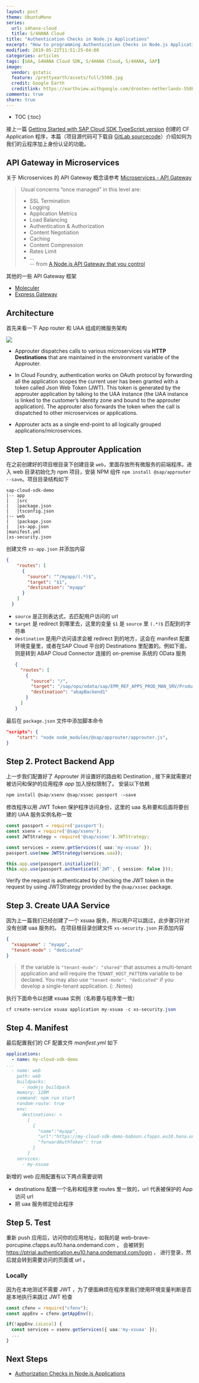 ```yaml
---
layout: post
theme: UbuntuMono
series: 
  url: s4hana-cloud
  title: S/4HANA Cloud
title: "Authentication Checks in Node.js Applications"
excerpt: "How to programming Authentication Checks in Node.js Applications on SAP CloudFoundry platform"
modified: 2019-05-22T11:51:25-04:00
categories: articles
tags: [UAA, S4HANA Cloud SDK, S/4HANA Cloud, S/4HANA, SAP]
image:
  vendor: gstatic
  feature: /prettyearth/assets/full/5508.jpg
  credit: Google Earth
  creditlink: https://earthview.withgoogle.com/dronten-netherlands-5508
comments: true
share: true
---
```


* TOC
{:toc}

接上一篇 [Getting Started with SAP Cloud SDK TypeScript version](/articles/s4hana-cloud-sdk-js-getting-started/) 创建的 CF Application 程序，本篇（项目源代码可下载自 [GitLab sourcecode](https://gitlab.com/i.tiven.wang/s4hana-cloud-sdk-demo/tree/authentication)）介绍如何为我们的云程序加上身份认证的功能。

## API Gateway in Microservices

关于 Microservices 的 API Gateway 概念请参考 [Microservices - API Gateway](/articles/microservices-api-gateway/)

> Usual concerns “once managed” in this level are:
>* SSL Termination
>* Logging
>* Application Metrics
>* Load Balancing
>* Authentication & Authorization
>* Content Negotiation
>* Caching
>* Content Compression
>* Rates Limit
>* …<br>
>-- from [A Node.js API Gateway that you control](https://medium.com/sharenowtech/k-fastify-gateway-a-node-js-api-gateway-that-you-control-e7388c229b21)

其他的一些 API Gateway 框架

* [Moleculer](https://moleculer.services)
* [Express Gateway](https://www.express-gateway.io/)

## Architecture

首先来看一下 App router 和 UAA 组成的微服务架构

![](/images/s4hana/s4hana-cloud-sdk-authentication-app-router.png)

* Approuter dispatches calls to various microservices via **HTTP Destinations** that are maintained in the environment variable of the Approuter.
* In Cloud Foundry, authentication works on OAuth protocol by forwarding all the application scopes the current user has been granted with a token called Json Web Token (JWT). This token is generated by the approuter application by talking to the UAA instance (the UAA instance is linked to the customer’s Identity zone and bound to the approuter application). The approuter also forwards the token when the call is dispatched to other microservices or applications.

* Approuter acts as a single end-point to all logically grouped applications/microservices.

## Step 1. Setup Approuter Application

在之前创建好的项目根目录下创建目录 `web`，里面存放所有微服务的前端程序。进入 web 目录初始化为 npm 项目，安装 NPM 组件 `npm install @sap/approuter --save`。项目目录结构如下

```text
sap-cloud-sdk-demo
|-- app
|   |src
|   |package.json
|   |tsconfig.json
|-- web
|   |package.json
|   |xs-app.json
|manifest.yml
|xs-security.json
```

创建文件 `xs-app.json` 并添加内容

```json
{
    "routes": [
      {
        "source": "^/myapp/(.*)$",
        "target": "$1",
        "destination": "myapp"
      }
    ]
  }
```

* `source` 是正则表达式，去匹配用户访问的 url
* `target` 是 redirect 到哪里去，这里的变量 `$1` 是 `source` 里 `(.*)$` 匹配到的字符串
* `destination` 是用户访问请求会被 redirect 到的地方，这会在 manifest 配置环境变量里，或者在SAP Cloud 平台的 Destinations 里配置的。例如下面，则是转到 ABAP Cloud Connector 连接的 on-premise 系统的 OData 服务
  ```json
  {
    "routes": [
      {
        "source": "/",
        "target": "/sap/opu/odata/sap/EPM_REF_APPS_PROD_MAN_SRV/Products",
        "destination": "abapBackend1"
      }
    ]
  }
  ```

最后在 `package.json` 文件中添加脚本命令

```json
"scripts": {
    "start": "node node_modules/@sap/approuter/approuter.js",
}
```

## Step 2. Protect Backend App

上一步我们配置好了 Approuter 并设置好的路由和 Destination , 接下来就需要对被访问和保护的应用程序 *app* 加入授权限制了。 安装以下依赖

```powershell
npm install @sap/xsenv @sap/xssec passport -–save
```

修改程序以用 JWT Token 保护程序访问身份，这里的 uaa 名称要和后面将要创建的 UAA 服务实例名称一致

```typescript
const passport = require('passport');
const xsenv = require('@sap/xsenv');
const JWTStrategy = require('@sap/xssec').JWTStrategy;

const services = xsenv.getServices({ uaa:'my-xsuaa' });
passport.use(new JWTStrategy(services.uaa));

this.app.use(passport.initialize());
this.app.use(passport.authenticate('JWT', { session: false }));
```

Verify the request is authenticated by checking the JWT token in the request by using JWTStrategy provided by the `@sap/xssec` package.

## Step 3. Create UAA Service

因为上一篇我们已经创建了一个 xsuaa 服务，所以用户可以跳过，此步骤只针对没有创建 uaa 服务的。
在项目根目录创建文件 `xs-security.json` 并添加内容

```json
{
  "xsappname" : "myapp",
  "tenant-mode" : "dedicated"
}
```

> If the variable is `"tenant-mode": "shared"` that assumes a multi-tenant application and will require the `TENANT_HOST_PATTERN` variable to be declared. You may also use `"tenant-mode": "dedicated"` if you develop a single-tenant application.
{: .Notes}

执行下面命令以创建 xsuaa 实例（名称要与程序里一致）

```powershell
cf create-service xsuaa application my-xsuaa -c xs-security.json
```

## Step 4. Manifest

最后配置我们的 CF 配置文件 *manifest.yml* 如下

```yaml
applications:
  - name: my-cloud-sdk-demo
...
  - name: web
    path: web
    buildpacks:
      - nodejs_buildpack
    memory: 128M
    command: npm run start
    random-route: true
    env:
      destinations: >
        [
          {
            "name":"myapp",
            "url":"https://my-cloud-sdk-demo-baboon.cfapps.eu10.hana.ondemand.com/",
            "forwardAuthToken": true
          }
        ]
    services:
      - my-xsuaa
```

新增的 web 应用配置有以下两点需要说明

* destinations 配置一个名称和程序里 routes 里一致的，url 代表被保护的 App 访问 url
* 把 uaa 服务绑定给此程序

## Step 5. Test

重新 push 应用后，访问你的应用地址，如我的是 web-brave-porcupine.cfapps.eu10.hana.ondemand.com ，
会被转到 https://ptrial.authentication.eu10.hana.ondemand.com/login ，
进行登录，然后就会转到需要访问的页面或 url 。

### Locally

因为在本地测试不需要 JWT ，为了便面麻烦在程序里我们使用环境变量判断是否是本地执行来跳过 JWT 检查

```typescript
const cfenv = require("cfenv");
const appEnv = cfenv.getAppEnv();

if(!appEnv.isLocal) {
  const services = xsenv.getServices({ uaa:'my-xsuaa' });
  ...
}
```

## Next Steps

* [Authorization Checks in Node.js Applications](/articles/s4hana-cloud-sdk-js-authorization/)